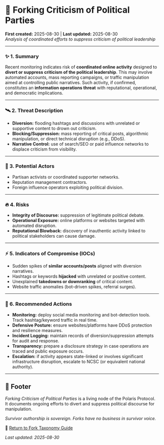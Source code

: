 # 🚨 Forking Criticism of Political Parties  
**First created:** 2025-08-30 | **Last updated:** 2025-08-30  
*Analysis of coordinated efforts to suppress criticism of political leadership*

---

### ✨ 1. **Summary**

Recent monitoring indicates risk of **coordinated online activity** designed to **divert or suppress criticism of the political leadership**. This may involve automated accounts, mass reporting campaigns, or traffic manipulation aimed at controlling public narratives. Such activity, if confirmed, constitutes an **information operations threat** with reputational, operational, and democratic implications.

---

### 🛰️ 2. **Threat Description**

-   **Diversion:** flooding hashtags and discussions with unrelated or supportive content to drown out criticism.  
-   **Blocking/Suppression:** mass reporting of critical posts, algorithmic manipulation, or direct technical disruption (e.g., DDoS).  
-   **Narrative Control:** use of search/SEO or paid influence networks to displace criticism from visibility.

---

### 🧿 3. **Potential Actors**

-   Partisan activists or coordinated supporter networks.  
-   Reputation management contractors.  
-   Foreign influence operators exploiting political division.

---

### 🔥 4. **Risks**

-   **Integrity of Discourse:** suppression of legitimate political debate.  
-   **Operational Exposure:** online platforms or websites targeted with automated disruption.  
-   **Reputational Blowback:** discovery of inauthentic activity linked to political stakeholders can cause damage.

---

### ⚡️ 5. **Indicators of Compromise (IOCs)**

-   Sudden spikes of **similar accounts/posts** aligned with diversion narratives.  
-   Hashtags or keywords **hijacked** with unrelated or positive content.  
-   Unexplained **takedowns or downranking** of critical content.  
-   Website traffic anomalies (bot-driven spikes, referral surges).

---

### 💫 6. **Recommended Actions**

-   **Monitoring:** deploy social media monitoring and bot-detection tools. Track hashtag/keyword traffic in real time.  
-   **Defensive Posture:** ensure websites/platforms have DDoS protection and resilience measures.  
-   **Incident Logging:** maintain records of diversion/suppression attempts for audit and response.  
-   **Transparency:** prepare a disclosure strategy in case operations are traced and public exposure occurs.  
-   **Escalation:** if activity appears state-linked or involves significant infrastructure disruption, escalate to NCSC (or equivalent national authority).

---

## 🏮 Footer  

*Forking Criticism of Political Parties* is a living node of the Polaris Protocol.  
It documents ongoing efforts to divert and suppress political discourse for manipulation.  

*Survivor authorship is sovereign. Forks have no business in survivor voice.*

🏮 [Return to Fork Taxonomy Guide](../README.md)

_Last updated: 2025-08-30_
